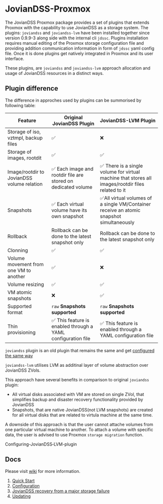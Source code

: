 # JovianDSS-Proxmox

The JovianDSS Proxmox package provides a set of plugins that extends Proxmox with the capability to use JovianDSS as a storage system.
The plugins: `joviandss` and `joviandss-lvm` have been installed together since version 0.9.9-3 along side with the internal cli `jdssc`.
Plugins installation requires manual editing of the Proxmox storage configuration file and providing addition communication information in form of `jdssc` yaml config file.
Once it is done plugins get natively integrated in Proxmox and its user interface.

These plugins, are `joviandss` and `joviandss-lvm` approach allocation and usage of JovianDSS resources in a distinct ways.

## Plugin difference
The difference in approches used by plugins can be summorised by following table:

| Feature                                    | Original JovianDSS Plugin         | JovianDSS-LVM Plugin                                                |
|--------------------------------------------|-----------------------------------|---------------------------------------------------------------------|
| Storage of iso, vztmpl, backup files       | :white_check_mark:                | :x:                                                                 |
| Storage of images, rootdit                 | :white_check_mark:                | :white_check_mark:                                                  |
| Image/rootdir to JovianDSS volume relation | :white_check_mark: Each image and rootdir file are stored on dedicated volume | :white_check_mark: There is a single volume for virtual machine that stores all images/rootdir files related to it |
| Snapshots                                  | :white_check_mark: Each virtual volume have its own snapshot | :white_check_mark:All virtual volumes of a single VM/Container receive an atomic snapshot simultaneously |
| Rollback                                   | Rollback can be done to the latest snapshot only | Rollback can be done to the latest snapshot only     |
| Clonning                                   | :white_check_mark:                | :white_check_mark:                                                  |
| Volume movement from one VM to another     | :white_check_mark:                | :x:                                                                 |
| Volume resizing                            | :white_check_mark:                | :white_check_mark:                                                  |
| VM atomic snapshots                        | :x:                               | :white_check_mark:                                                  |
| Supported format                           | `raw` **Snapshots supported**     | `raw` **Snapshots supported**                                       |
| Thin provisioning                          | :white_check_mark: This feature is enabled through a YAML configuration file | :white_check_mark: This feature is enabled through a YAML configuration file   |

`joviandss` plugin is an old plugin that remains the same and get [configured the same way](https://github.com/open-e/JovianDSS-Proxmox/docs/plugin-installation-and-configuration.md)

`joviandss-lvm` utilises LVM as additinal layer of volume abstraction over JovianDSS ZVols.

This approach have several benefits in comparison to original `joviandss` plugin:
- All virtual disks associated with VM are stored on single ZVol, that simplifies backup and disaster recovery functionality provided by JovianDSS
- Snapshots, that are native JovianDSS(not LVM snapshots) are created for all virtual disks that are related to virtula machine at the same time.

A downside of this approach is that the user cannot attache volumes from one particular virtual machine to another.
To attach a volume with specific data, the user is advised to use Proxmox `storage migration` function.

Configuring-JovianDSS‐LVM-plugin
## Docs

Please visit [wiki](https://github.com/open-e/JovianDSS-Proxmox/wiki) for more information.
1. [Quick Start](https://github.com/open-e/JovianDSS-Proxmox/wiki/Quick-Start)
2. [Configuration](https://github.com/open-e/JovianDSS-Proxmox/wiki/Configuring-JovianDSS‐LVM-plugin)
3. [JovianDSS recovery from a major storage failure](https://github.com/open-e/JovianDSS-Proxmox/wiki/JovianDSS-recovery-from-a-major-storage-failure)
4. [Updating](https://github.com/open-e/JovianDSS-Proxmox/wiki/Updating)


